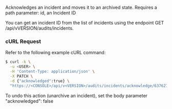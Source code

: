 Acknowledges an incident and moves it to an archived state. 
Requires a path parameter: id, an Incident ID

You can get an incident ID from the list of incidents using the endpoint GET /api/vVERSION/audits/incidents.

### cURL Request
Refer to the following example cURL command:

```bash
$ curl -k \
  -u <USER> \
  -H 'Content-Type: application/json' \
  -X PATCH \
  -d {"acknowledged":true} \
  "https://<CONSOLE>/api/v<VERSION>/audits/incidents/acknowledge/637627beb2a8e98a1c36a9db"

```
To  undo this action (unarchive an incident), set the body parameter "acknowledged": false